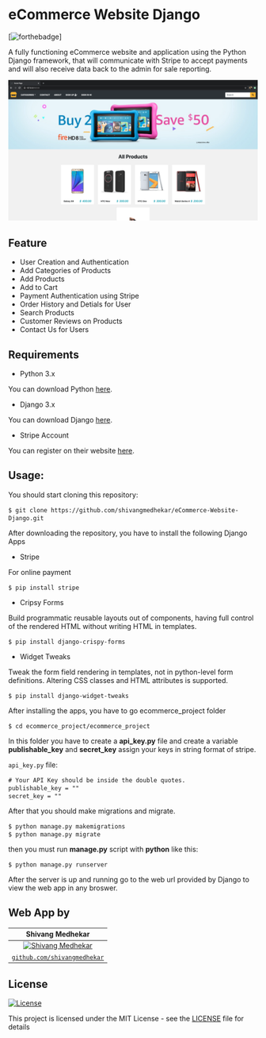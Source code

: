 # eCommerce Website Django
[![forthebadge](https://forthebadge.com/images/badges/made-with-python.svg)]

A fully functioning eCommerce website and application using the Python Django framework, that will communicate with Stripe to accept payments and will also receive data back to the admin for sale reporting.

![](screenshots/home.png)

 
## Feature
- User Creation and Authentication
- Add Categories of Products
- Add Products
- Add to Cart
- Payment Authentication using Stripe
- Order History and Detials for User
- Search Products
- Customer Reviews on Products
- Contact Us for Users
 
## Requirements
- Python 3.x

You can download Python [here](https://www.python.org/downloads/).

- Django 3.x

You can download Django [here](https://www.djangoproject.com/download/).

- Stripe Account

You can register on their website [here](https://dashboard.stripe.com/register).

## Usage:

You should start cloning this repository:

    $ git clone https://github.com/shivangmedhekar/eCommerce-Website-Django.git
   
After downloading the repository, you have to install the following Django Apps

- Stripe

For online payment

    $ pip install stripe
    
- Cripsy Forms

Build programmatic reusable layouts out of components, having full control of the rendered HTML without writing HTML in templates.  

    $ pip install django-crispy-forms

- Widget Tweaks

Tweak the form field rendering in templates, not in python-level form definitions. Altering CSS classes and HTML attributes is supported.

    $ pip install django-widget-tweaks
   
    
After installing the apps, you have to go ecommerce_project folder

    $ cd ecommerce_project/ecommerce_project
    
In this folder you have to create a **api_key.py** file and create a variable **publishable_key** and **secret_key** assign your keys in string format of stripe.

 `api_key.py` file:
 
    # Your API Key should be inside the double quotes.
    publishable_key = ""
    secret_key = ""
    
After that you should make migrations and migrate.

    $ python manage.py makemigrations
    $ python manage.py migrate
    
then you must run **manage.py** script with **python** like this:

    $ python manage.py runserver
    
After the server is up and running go to the web url provided by Django to view the web app in any broswer.
    

## Web App by
|  **Shivang Medhekar** |
| :---: |
| [![Shivang Medhekar](https://avatars2.githubusercontent.com/u/69140290?s=200&u=5df35a82b6d2b6b7b876dfdc22d451c92d30a5c6&v=4)](https://github.com/shivangmedhekar) | 
| <a href="https://github.com/shivangmedhekar" target="_blank">`github.com/shivangmedhekar`</a>| 



## License

[![License](http://img.shields.io/:license-mit-blue.svg?style=flat-square)](http://badges.mit-license.org)

This project is licensed under the MIT License - see the [LICENSE](LICENSE) file for details
